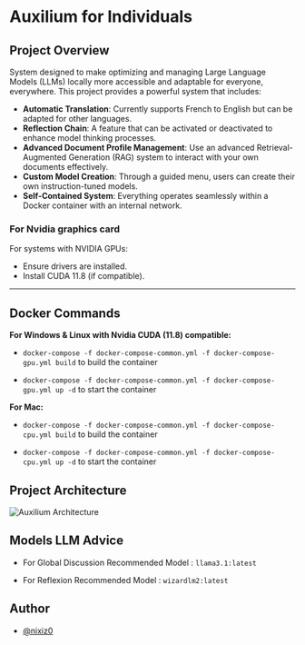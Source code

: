 # **Auxilium for Individuals**

## **Project Overview**

System designed to make optimizing and managing Large Language Models (LLMs) locally more accessible and adaptable for everyone, everywhere. This project provides a powerful system that includes:

- **Automatic Translation**: Currently supports French to English but can be adapted for other languages.
- **Reflection Chain**: A feature that can be activated or deactivated to enhance model thinking processes.
- **Advanced Document Profile Management**: Use an advanced Retrieval-Augmented Generation (RAG) system to interact with your own documents effectively.
- **Custom Model Creation**: Through a guided menu, users can create their own instruction-tuned models.
- **Self-Contained System**: Everything operates seamlessly within a Docker container with an internal network.


### **For Nvidia graphics card**

For systems with NVIDIA GPUs:
- Ensure drivers are installed.
- Install CUDA 11.8 (if compatible).

---


## **Docker Commands**

**For Windows & Linux with Nvidia CUDA (11.8) compatible:**

- ```docker-compose -f docker-compose-common.yml -f docker-compose-gpu.yml build``` to build the container

- ```docker-compose -f docker-compose-common.yml -f docker-compose-gpu.yml up -d``` to start the container

**For Mac:**

- ```docker-compose -f docker-compose-common.yml -f docker-compose-cpu.yml build``` to build the container

- ```docker-compose -f docker-compose-common.yml -f docker-compose-cpu.yml up -d``` to start the container


## **Project Architecture**

![Auxilium Architecture](auxilium_architecture.png)


## Models LLM Advice

- For Global Discussion Recommended Model : ```llama3.1:latest```

- For Reflexion Recommended Model : ```wizardlm2:latest```


## Author

- [@nixiz0](https://github.com/nixiz0)
